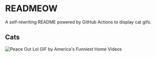 # READMEOW

A self-rewriting README powered by GitHub Actions to display cat gifs.

## Cats

![Peace Out Lol GIF by America's Funniest Home Videos](https://media3.giphy.com/media/l4KibK3JwaVo0CjDO/200.gif?cid=9acd02da6cwu8f3wj3v2c939zo4wuxvhu0g376vxdkxz2rjv&ep=v1_gifs_search&rid=200.gif&ct=g)
